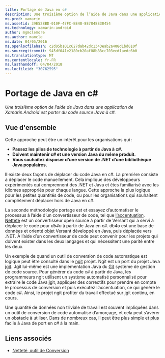 ```yaml
---
title: Portage de Java en c#
description: Une troisième option de l’aide de Java dans une application de Xamarin.Android est porter du code source Java à c#.
ms.prod: xamarin
ms.assetid: 39E528BD-010F-47FC-BE48-8E7848E30454
ms.technology: xamarin-android
author: mgmclemore
ms.author: mamcle
ms.date: 04/05/2016
ms.openlocfilehash: c2d05b101c627dab42dc1343eab2a408d1bd010f
ms.sourcegitcommit: 945df041e2180cb20af08b83cc703ecd1aedc6b0
ms.translationtype: MT
ms.contentlocale: fr-FR
ms.lasthandoff: 04/04/2018
ms.locfileid: "30762595"
---
```

# <a name="porting-java-to-c"></a>Portage de Java en c#

_Une troisième option de l’aide de Java dans une application de Xamarin.Android est porter du code source Java à c#._

## <a name="overview"></a>Vue d'ensemble

Cette approche peut être un intérêt pour les organisations qui :

-  **Passez les piles de technologie à partir de Java à c#.**
-  **Doivent maintenir c# et une version Java du même produit.**
-  **Vous souhaitez disposer d’une version de .NET d’une bibliothèque Java populaires.**


Il existe deux façons de déplacer du code Java en c#. La première consiste à déplacer le code manuellement. Cela implique des développeurs expérimentés qui comprennent des .NET et Java et êtes familiarisé avec les idiomes appropriés pour chaque langue. Cette approche la plus logique pour les petites quantités de code, ou pour les organisations qui souhaitent complètement déplacer hors de Java en c#.

La seconde méthodologie portage est et essayez d’automatiser le processus à l’aide d’un convertisseur de code, tel que [l’accentuation](https://github.com/mono/sharpen). [Netteté](https://github.com/mono/sharpen) est un convertisseur open source à partir de Versant qui a servi à déplacer le code pour *db4o* à partir de Java en c#. db4o est une base de données et orienté objet Versant développé en Java, puis déplacée vers .NET. À l’aide d’un convertisseur de code peut convenir pour les projets qui doivent exister dans les deux langages et qui nécessitent une parité entre les deux.

Un exemple de quand un outil de conversion de code automatique est logique peut être consulté dans le [ngit](https://github.com/mono/ngit) projet.
Ngit est un port du projet Java [jgit](http://eclipse.org/).
Jgit lui-même est une implémentation Java du [Git](http://git-scm.com/) système de gestion de code source. Pour générer du code c# à partir de Java, les programmeurs ngit utilisent un système automatisé personnalisé pour extraire le code Java jgit, appliquer des correctifs pour prendre en compte le processus de conversion et puis exécutez l’accentuation, ce qui génère le code c#. Ainsi, le projet ngit profiter du travail effectué sur jgit continu, en cours.

Une quantité de données non triviale de travail est souvent impliquées dans un outil de conversion de code automatisé d’amorçage, et cela peut s’avérer un obstacle à utiliser. Dans de nombreux cas, il peut être plus simple et plus facile à Java de port en c# à la main.



## <a name="related-links"></a>Liens associés

- [Netteté, outil de Conversion](https://github.com/mono/sharpen)
